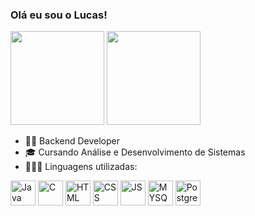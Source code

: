 ### Olá eu sou o Lucas!
<div>
    <img height="150em" src="https://github-readme-stats-ten-gilt.vercel.app/api?username=eijilucas&show_icons=true&theme=dark&count_private=true">
    <img height="150em" src="https://github-readme-stats-ten-gilt.vercel.app/api/top-langs/?username=eijilucas&layout=compact&theme=dracula">
</div>

- 👨‍💻 Backend Developer
- 🎓 Cursando Análise e Desenvolvimento de Sistemas
- 👨🏼‍💻 Linguagens utilizadas:

<div>
  <img align="center" alt="Java" height="40" width="40" src="https://www.svgrepo.com/show/303388/java-4-logo.svg">
  <img align="center" alt="C" height="40" width="40" src="https://cdn.worldvectorlogo.com/logos/c--4.svg">
  <img align="center" alt="HTML" height="40" width="40" src="https://cdn.worldvectorlogo.com/logos/html-1.svg">
  <img align="center" alt="CSS" height="40" width="40" src="https://cdn.worldvectorlogo.com/logos/css-3.svg">
  <img align="center" alt="JS" height="40" width="40" src="https://cdn.worldvectorlogo.com/logos/logo-javascript.svg">
  <img align="center" alt="MYSQL" height="40" width="40" src="https://cdn.worldvectorlogo.com/logos/mysql-6.svg">
  <img align="center" alt="Postgres" height="40" width="40" src="https://www.vectorlogo.zone/logos/postgresql/postgresql-icon.svg">
</div>
